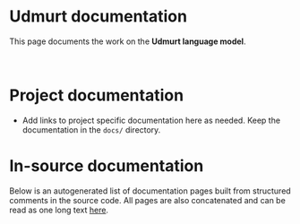 # Udmurt documentation

This page documents the work on the **Udmurt language model**. 

<a href="https://giellalt.github.io/MaturityClassification.html"><img src="https://img.shields.io/badge/Maturity-Experiment-black.svg" height="15"/></a>
<a href="https://www.gnu.org/licenses/gpl-3.0"><img src="https://img.shields.io/badge/Lic-GPLv3-blue.svg" height="15"/></a>
<a href="https://github.com/giellalt/lang-udm/issues"><img src="https://img.shields.io/github/issues/giellalt/lang-udm" height="15"/></a>
<a href="https://github.com/giellalt/lang-udm/actions"><img src="https://github.com/giellalt/lang-udm/workflows/Speller%20CI+CD/badge.svg" height="15"/></a>

# Project documentation

* Add links to project specific documentation here as needed. Keep the documentation in the `docs/` directory.

# In-source documentation

Below is an autogenerated list of documentation pages built from structured comments in the source code. All pages are also concatenated and can be read as one long text [here](udm.md).
